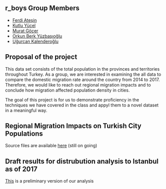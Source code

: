 ## r_boys Group Members
* [Ferdi Ateşin](https://mef-bda503.github.io/pj18-ferdiatesin/)
* [Kutlu Yücel](https://mef-bda503.github.io/pj18-kkyucel/)
* [Murat Göçer](https://mef-bda503.github.io/pj18-mrtgocer/)
* [Orkun Berk Yüzbaşıoğlu](https://mef-bda503.github.io/pj18-orkunberkyuzbasioglu/)
* [Uğurcan Kalenderoğlu](https://mef-bda503.github.io/pj18-ukalender/)

## Proposal of the project

This data set consists of the total population in the provinces and territories throughout Turkey. As a group, we are interested in examining the all data to compare the domestic migration rate  around the country from 2014 to 2017. Therefore, we would like to reach out regional migration impacts and to conclude how migration affected population density in cities.

The goal of this project is for us to demonstrate proficiency in the techniques we have covered in the class and appyl them to a novel dataset in a meaningful way.


## Regional Migration Impacts on Turkish City Populations

Source files are available [here](https://github.com/MEF-BDA503/gpj18-r_boys/tree/master/source_files) (still on going)

## Draft results for distrubution analysis to Istanbul as of 2017

[This](https://mef-bda503.github.io/gpj18-r_boys/initial_analysis.html) is a preliminary version of our analysis

